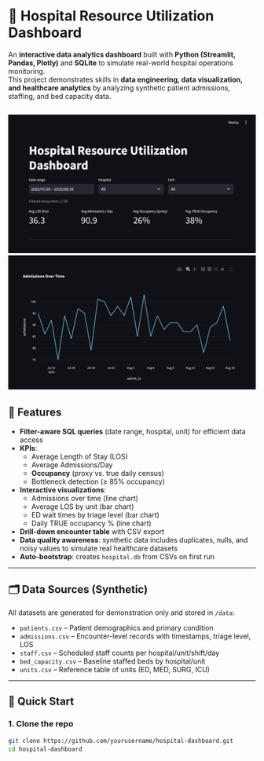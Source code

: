 # 🏥 Hospital Resource Utilization Dashboard  

An **interactive data analytics dashboard** built with **Python (Streamlit, Pandas, Plotly)** and **SQLite** to simulate real-world hospital operations monitoring.  
This project demonstrates skills in **data engineering, data visualization, and healthcare analytics** by analyzing synthetic patient admissions, staffing, and bed capacity data.

![Image of Dashboard](images/image.png)
![Image of Chart on Dashboard](images/image-1.png)
---

## 🔑 Features
- **Filter-aware SQL queries** (date range, hospital, unit) for efficient data access  
- **KPIs**:  
  - Average Length of Stay (LOS)  
  - Average Admissions/Day  
  - **Occupancy** (proxy vs. true daily census)  
  - Bottleneck detection (≥ 85% occupancy)  
- **Interactive visualizations**:  
  - Admissions over time (line chart)  
  - Average LOS by unit (bar chart)  
  - ED wait times by triage level (bar chart)  
  - Daily TRUE occupancy % (line chart)  
- **Drill-down encounter table** with CSV export  
- **Data quality awareness**: synthetic data includes duplicates, nulls, and noisy values to simulate real healthcare datasets  
- **Auto-bootstrap**: creates `hospital.db` from CSVs on first run  

---

## 🗂 Data Sources (Synthetic)
All datasets are generated for demonstration only and stored in `/data`:
- `patients.csv` – Patient demographics and primary condition  
- `admissions.csv` – Encounter-level records with timestamps, triage level, LOS  
- `staff.csv` – Scheduled staff counts per hospital/unit/shift/day  
- `bed_capacity.csv` – Baseline staffed beds by hospital/unit  
- `units.csv` – Reference table of units (ED, MED, SURG, ICU)  

---

## 🚀 Quick Start
### 1. Clone the repo
```bash
git clone https://github.com/yourusername/hospital-dashboard.git
cd hospital-dashboard
